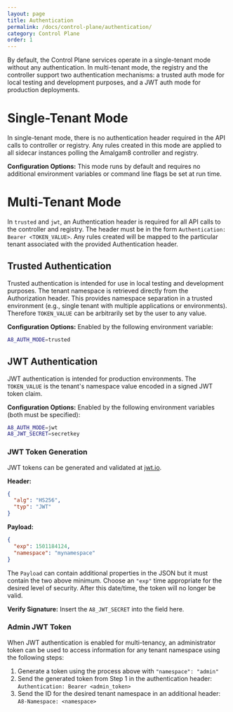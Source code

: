 ```yaml
---
layout: page
title: Authentication
permalink: /docs/control-plane/authentication/
category: Control Plane
order: 1
---
```


By default, the Control Plane services operate in a single-tenant mode
without any authentication. In multi-tenant mode, the registry and the
controller support two authentication mechanisms: a trusted auth mode for
local testing and development purposes, and a JWT auth mode for production
deployments.

# Single-Tenant Mode

In single-tenant mode, there is no authentication header required in the
API calls to controller or registry.  Any rules created in this mode are applied to
all sidecar instances polling the Amalgam8 controller and registry.

**Configuration Options:** This mode runs by default and requires no
additional environment variables or command line flags be set at run time.

# Multi-Tenant Mode

In `trusted` and `jwt`, an Authentication header is required for all
API calls to the controller and registry.  The header must be in the form
`Authentication: Bearer <TOKEN_VALUE>`.  Any rules created will be mapped
to the particular tenant associated with the provided Authentication header.


## Trusted Authentication

Trusted authentication is intended for use in local testing and development
purposes.  The tenant namespace is retrieved directly from the Authorization
header. This provides namespace separation in a trusted environment (e.g.,
single tenant with multiple applications or environments).  Therefore
`TOKEN_VALUE` can be arbitrarily set by the user to any value.

**Configuration Options:** Enabled by the following environment variable:

```bash
A8_AUTH_MODE=trusted
```

## JWT Authentication

JWT authentication is intended for production environments. The `TOKEN_VALUE`
is the tenant's namespace value encoded in a signed JWT token claim.

**Configuration Options:** Enabled by the following environment variables
(both must be specified):

```bash
A8_AUTH_MODE=jwt
A8_JWT_SECRET=secretkey
```

### JWT Token Generation

JWT tokens can be generated and validated at [jwt.io](https://jwt.io).

**Header:**

```json
{
  "alg": "HS256",
  "typ": "JWT"
}
```

**Payload:**

```json
{
  "exp": 1501184124,
  "namespace": "mynamespace"
}
```

The `Payload` can contain additional properties in the JSON but it must
contain the two above minimum.  Choose an `"exp"` time appropriate for the
desired level of security.  After this date/time, the token will no longer be
valid.

**Verify Signature:** Insert the `A8_JWT_SECRET` into the field here.

### Admin JWT Token

When JWT authentication is enabled for multi-tenancy, an administrator token can
be used to access information for any tenant namespace using the following steps:

1. Generate a token using the process above with `"namespace": "admin"`
2. Send the generated token from Step 1 in the authentication header: `Authentication: Bearer <admin_token>`
3. Send the ID for the desired tenant namespace in an additional header: `A8-Namespace: <namespace>`

